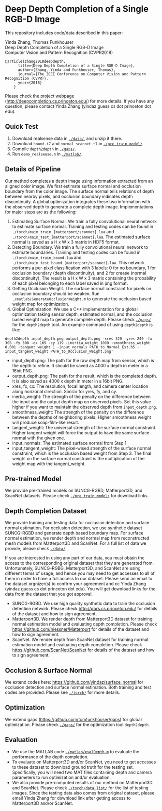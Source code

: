 # Deep Depth Completion of a Single RGB-D Image

This repository includes code/data described in this paper:

Yinda Zhang, Thomas Funkhouser  
Deep Depth Completion of a Single RGB-D Image  
Computer Vision and Pattern Recognition (CVPR2018)

	@article{zhang2018deepdepth,
		  title={Deep Depth Completion of a Single RGB-D Image},
		  author={Zhang, Yinda and Funkhouser, Thomas},
		  journal={The IEEE Conference on Computer Vision and Pattern Recognition (CVPR)},
		  year={2018}
		}

Please check the project webpage (http://deepcompletion.cs.princeton.edu/) for more details. If you have any question, please contact Yinda Zhang (yindaz guess cs dot princeton dot edu).

## Quick Test
1. Download realsense data in [`./data/`](./data), and unzip it there.
2. Download `bound.t7` and `normal_scannet.t7` in [`./pre_train_model/`](./pre_train_model).
3. Compile `depth2depth` in [`./gaps/`](./gaps).
4. Run `demo_realsense.m` in [`./matlab/`](./matlab).

## Details of Pipeline

Our method completes a depth image using information extracted from an aligned color image. We first estimate surface normal and occlusion boundary from the color image. The surface normal tells relations of depth between nearby pixels, and occlusion boundary indicates depth discontinuity. A global optimization integrates these two information with the observed depth to generate a complete depth image. Implementations for major steps are as the following:
1. Estimating Surface Normal. We train a fully convolutional neural network to estimate surface normal. Training and testing codes can be found in `./torch/main_train_[matterport/scannet].lua` and `./torch/main_test_[matterport/scannet].lua`. The estimated surface normal is saved as a H x W x 3 matrix in HDF5 format.
2. Detecting Boundary. We train a fully convolutional neural network to estimate boundaries. Training and testing codes can be found in `./torch/main_train_bound.lua` and `./torch/main_test_bound_[matterport/scannet].lua`. This network performs a per-pixel classification with 3 labels: 0 for no boundary, 1 for occlusion boundary (depth discontinuity), and 2 for crease (normal discontinuity). The result is a H x W x 3 matrix containing the probability of each pixel belonging to each label saved in png format.
3. Getting Occlusion Weight. The surface normal constraint for pixels on occlusion boundary should be weaken. Run `./matlab/GenerateOcclusionWeight.m` to generate the occlusion based weight map for optimization.
4. Global Optimization. We use a C++ implementation for a global optimization taking sensor depth, estimated normal, and the occlusion based weight map to generate complete depth. Please check [`./gaps/`](./gaps) for the `depth2depth` tool. An example command of using `depth2depth` is like:
```
depth2depth input_depth.png output_depth.png -xres 320 -yres 240 -fx 308 -fy 308 -cx 165 -cy 119 -inertia_weight 1000 -smoothness_weight 0.001 -tangent_weight 1 -input_normals PATH_to_Normal_Est.h5 -input_tangent_weight PATH_to_Occlusion_Weight.png'
```
- input_depth.png: The path for the raw depth map from sensor, which is the depth to refine. It should be saved as 4000 x depth in meter in a 16bit PNG.
- output_depth.png: The path for the result, which is the completed depth. It is also saved as 4000 x depth in meter in a 16bit PNG.
- xres, fx, cx: The resolution, focal length, and camera center location along horizonal direction. Similar for yres, fy, and cy.
- inertia_weight: The strength of the penalty on the difference between the input and the output depth map on observed pixels. Set this value higher if you want to maintain the observed depth from `input_depth.png`.
- smoothness_weight: The strength of the penalty on the difference between the depths of neighboring pixels. Higher smoothness weight will produce soap-film-like result.
- tangent_weight: The universal strength of the surface normal constraint. Higher tangent weight will force the output to have the same surface normal with the given one.
- input_normals: The estimated surface normal from Step 1.
- input_tangent_weight: The pixel-wised strength of the surface normal constraint, which is the occlusion based weight from Step 3. The final weight on the surface normal constraint is the multiplication of the weight map with the tangent_weight.


## Pre-trained Model

We provide pre-trained models on SUNCG-RGBD, Matterport3D, and ScanNet datasets. Please check [`./pre_train_model/`](./pre_train_model) for download links.

## Depth Completion Dataset

We provide training and testing data for occlusion detection and surface normal estimation. For occlusion detection, we use synthetic dataset SUNCG-RGBD and generate depth based boundary map. For surface normal estimation, we render depth and normal map from reconstructed mesh models from Matterport3D and ScanNet. For a full list of data we provide, please check [`./data/`](./data)

If you are interested in using any part of our data, you must obtain the access to the corresponding original dataset that they are generated from. Unfortunately, SUNCG-RGBG, Matterport3D, and ScanNet are using different terms of usage, and hence you may need to get accesses to all of them in order to have a full access to our dataset. Please send an email to the dataset orgnizer(s) to confirm your agreement and cc Yinda Zhang (yindaz guess cs dot princeton dot edu). You will get download links for the data from the dataset that you got approval. 

- SUNCG-RGBD. We use high quality synthetic data to train the occlusion detection network. Please check http://pbrs.cs.princeton.edu/ for details of the dataset and how to sign agreement.
- Matterport3D. We render depth from Matterport3D dataset for training normal estimation model and evaluating depth completion. Please check https://github.com/niessner/Matterport for details of the dataset and how to sign agreement.
- ScanNet. We render depth from ScanNet dataset for training normal estimation model and evaluating depth completion. Please check https://github.com/ScanNet/ScanNet for details of the dataset and how to sign agreement.


## Occlusion & Surface Normal
We extend codes here: https://github.com/yindaz/surface_normal for occlusion detection and surface normal estimation. Both training and test codes are provided. Please see [`./torch/`](./torch) for more details.

## Optimization
We extend gaps (https://github.com/tomfunkhouser/gaps) for global optimization. Please check [`./gaps/`](./gaps) for the optimization tool `depth2depth`.

## Evaluation
- We use the MATLAB code [`./matlab/evalDepth.m`](./matlab/evalDepth.m) to evaluate the performance of the depth completion. 
- To evaluate on Matterport3D and/or ScanNet, you need to get accesses to these dataset to download ground truth for the testing set. Specifically, you will need two MAT files containing depth and camera parameters to run optimization and/or evaluation.
- We also provide pre-computed results of our method on Matterport3D and ScanNet. Please check [`./torch/data_list/`](./torch/data_list) for the list of testing images. Since the testing data also comes from original dataset, please email Yinda Zhang for download link after getting access to Matterport3D and/or ScanNet.